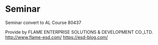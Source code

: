 # Seminar
Seminar convert to AL Course 80437 

Provide by FLAME ENTERPRISE SOLUTIONS & DEVELOPMENT CO.,LTD.
http://www.flame-esd.com/
https://esd-blog.com/

